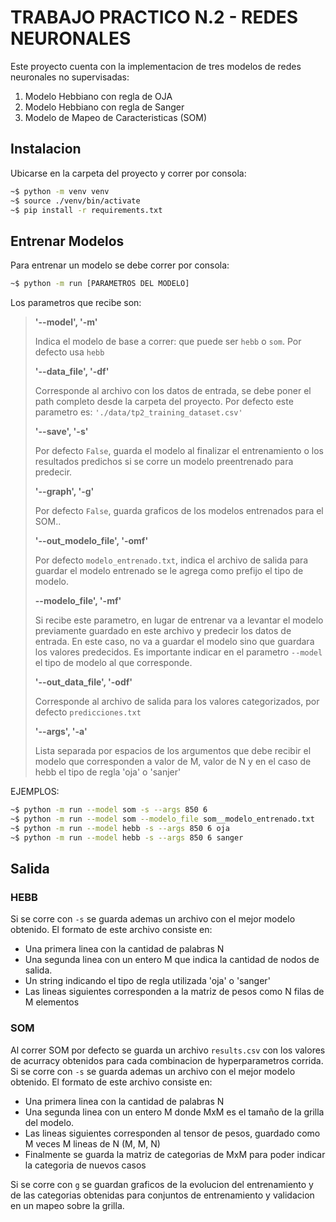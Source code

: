 # TRABAJO PRACTICO N.2 - REDES NEURONALES
Este proyecto cuenta con la implementacion de tres modelos de redes neuronales no supervisadas:

1. Modelo Hebbiano con regla de OJA
2. Modelo Hebbiano con regla de Sanger
3. Modelo de Mapeo de Caracteristicas (SOM) 


## Instalacion

Ubicarse en la carpeta del proyecto y correr por consola:

~~~bash
~$ python -m venv venv
~$ source ./venv/bin/activate
~$ pip install -r requirements.txt
~~~


## Entrenar Modelos

Para entrenar un modelo se debe correr por consola:

~~~bash
~$ python -m run [PARAMETROS DEL MODELO]
~~~

Los parametros que recibe son:

> **'--model', '-m'**
>
> Indica el modelo de base a correr: que puede ser `hebb` o `som`. Por defecto usa `hebb`
>
> **'--data_file', '-df'**
>
> Corresponde al archivo con los datos de entrada, se debe poner el path completo desde la carpeta del proyecto.
Por defecto este parametro es: `'./data/tp2_training_dataset.csv'`
>
> **'--save', '-s'**
>
> Por defecto `False`, guarda el modelo al finalizar el entrenamiento o los resultados predichos si se corre un modelo preentrenado para predecir.
>
> **'--graph', '-g'**
>
> Por defecto `False`, guarda graficos de los modelos entrenados para el SOM..
>
> **'--out_modelo_file', '-omf'**
>
> Por defecto `modelo_entrenado.txt`, indica el archivo de salida para guardar el modelo entrenado
> se le agrega como prefijo el tipo de modelo.
>
> **--modelo_file', '-mf'**
>
> Si recibe este parametro, en lugar de entrenar va a levantar el modelo previamente
> guardado en este archivo y predecir los datos de entrada. En este caso, no va a guardar el modelo sino que guardara
> los valores predecidos. Es importante indicar en el parametro `--model` el tipo de modelo al que corresponde.
>
> **'--out_data_file', '-odf'** 
>
> Corresponde al archivo de salida para los valores categorizados, por defecto `predicciones.txt`
>
> **'--args', '-a'** 
>
> Lista separada por espacios de los argumentos que debe recibir el modelo que corresponden a
> valor de M, valor de N y en el caso de hebb el tipo de regla 'oja' o 'sanjer'
>

EJEMPLOS:

~~~bash
~$ python -m run --model som -s --args 850 6
~$ python -m run --model som --modelo_file som__modelo_entrenado.txt
~$ python -m run --model hebb -s --args 850 6 oja
~$ python -m run --model hebb -s --args 850 6 sanger
~~~

## Salida

### HEBB
Si se corre con `-s` se guarda ademas un archivo con el mejor modelo obtenido. El formato de este archivo consiste en:

- Una primera linea con la cantidad de palabras N 
- Una segunda linea con un entero M que indica la cantidad de nodos de salida.
- Un string indicando el tipo de regla utilizada 'oja' o 'sanger'
- Las lineas siguientes corresponden a la matriz de pesos como N filas de M elementos

### SOM
Al correr SOM por defecto se guarda un archivo `results.csv` con los valores de acurracy obtenidos para cada combinacion de hyperparametros corrida.
Si se corre con `-s` se guarda ademas un archivo con el mejor modelo obtenido. El formato de este archivo consiste en:

- Una primera linea con la cantidad de palabras N 
- Una segunda linea con un entero M donde MxM es el tamaño de la grilla del modelo.
- Las lineas siguientes corresponden al tensor de pesos, guardado como M veces M lineas de N (M, M, N)
- Finalmente se guarda la matriz de categorias de MxM para poder indicar la categoria de nuevos casos 

Si se corre con `g` se guardan graficos de la evolucion del entrenamiento y de las categorias obtenidas para conjuntos de entrenamiento y validacion en un mapeo sobre la grilla.


